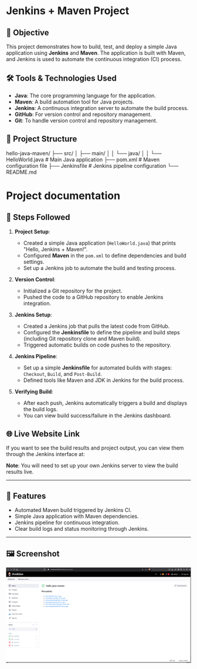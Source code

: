 # Jenkins + Maven Project

## 🌟 Objective

This project demonstrates how to build, test, and deploy a simple Java application using **Jenkins** and **Maven**. The application is built with Maven, and Jenkins is used to automate the continuous integration (CI) process.

## 🛠 Tools & Technologies Used
- **Java**: The core programming language for the application.
- **Maven**: A build automation tool for Java projects.
- **Jenkins**: A continuous integration server to automate the build process.
- **GitHub**: For version control and repository management.
- **Git**: To handle version control and repository management.

## 📂 Project Structure
hello-java-maven/ ├── src/ │ ├── main/ │ │ └── java/ │ │ └── HelloWorld.java # Main Java application ├── pom.xml # Maven configuration file ├── Jenkinsfile # Jenkins pipeline configuration └── README.md

# Project documentation

## 🚀 Steps Followed

1. **Project Setup**:
   - Created a simple Java application (`HelloWorld.java`) that prints "Hello, Jenkins + Maven!".
   - Configured **Maven** in the `pom.xml` to define dependencies and build settings.
   - Set up a Jenkins job to automate the build and testing process.

2. **Version Control**:
   - Initialized a Git repository for the project.
   - Pushed the code to a GitHub repository to enable Jenkins integration.

3. **Jenkins Setup**:
   - Created a Jenkins job that pulls the latest code from GitHub.
   - Configured the **Jenkinsfile** to define the pipeline and build steps (including Git repository clone and Maven build).
   - Triggered automatic builds on code pushes to the repository.

4. **Jenkins Pipeline**:
   - Set up a simple **Jenkinsfile** for automated builds with stages: `Checkout`, `Build`, and `Post-Build`.
   - Defined tools like Maven and JDK in Jenkins for the build process.

5. **Verifying Build**:
   - After each push, Jenkins automatically triggers a build and displays the build logs.
   - You can view build success/failure in the Jenkins dashboard.

## 🌐 Live Website Link

If you want to see the build results and project output, you can view them through the Jenkins interface at:

**Note**: You will need to set up your own Jenkins server to view the build results live.

---

## 📌 Features
- Automated Maven build triggered by Jenkins CI.
- Simple Java application with Maven dependencies.
- Jenkins pipeline for continuous integration.
- Clear build logs and status monitoring through Jenkins.

---

## 🖼 Screenshot
![Website Screenshot](https://github.com/Maharshi08/hello-java-maven/raw/main/Screenshot2.png)
